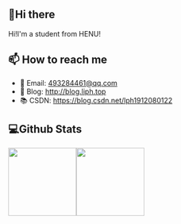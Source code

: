 ## 👋Hi there 
Hi!I'm a student from HENU!
## 📫 How to reach me
- 📧 Email: 493284461@qq.com
- 📝 Blog:  http://blog.liph.top
- 📚 CSDN:  https://blog.csdn.net/lph1912080122

## 💻Github Stats
<img align="" height="137px" src="https://github-readme-stats.vercel.app/api?username=lipenghuihenu
&hide_title=true&hide_border=true&show_icons=true&include_all_commits=true&line_height=21&bg_color=0,EC6C6C,FFD479,FFFC79,73FA79&theme=graywhite&locale=en" /><img align="" height="137px" src="https://github-readme-stats.vercel.app/api/top-langs/?username=lipenghuihenu
&hide_title=true&hide_border=true&layout=compact&bg_color=0,73FA79,73FDFF,D783FF&theme=graywhite&locale=cn" />
